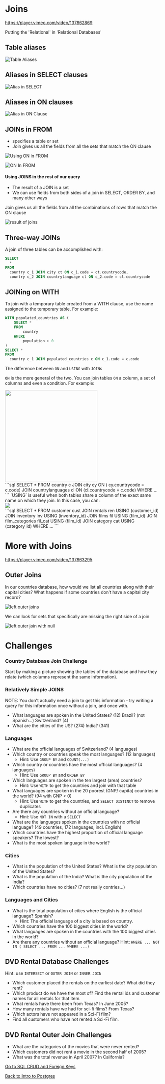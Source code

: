 # Joins

https://player.vimeo.com/video/137862869

Putting the 'Relational' in 'Relational Databases'

## Table aliases
![Table Aliases](/assets/sql-lessons/joins/table-aliases.png)

## Aliases in SELECT clauses
![Alias in SELECT](/assets/sql-lessons/joins/alias-in-select.png)

## Aliases in ON clauses
![Alias in ON Clause](/assets/sql-lessons/joins/alias-on-clause.png)

## JOINs in FROM
* specifies a table or set
* Join gives us all the fields from all the sets that match the ON clause

![Using ON in FROM](assets/sql-lessons/joins/using-on-in-from.png)

![ON In FROM](/assets/sql-lessons/joins/on-in-from-2.png)

#### Using JOINS in the rest of our query
* The result of a JOIN is a set
* We can use fields from both sides of a join in SELECT, ORDER BY, and many other ways

Join gives us all the fields from all the combinations of rows that match the ON clause

![result of joins](/assets/sql-lessons/joins/result-of-join.png)

## Three-way JOINs

A join of three tables can be accomplished with:

```sql
SELECT
  *
FROM
  country c_1 JOIN city ct ON c_1.code = ct.countrycode,
  country c_2 JOIN countrylanguage cl ON c_2.code = cl.countrycode
```

## JOINing on WITH
To join with a temporary table created from a WITH clause, use the name assigned to the temporary table. For example:

```sql
WITH populated_countries AS (
	SELECT *
	FROM
		country
	WHERE
		population > 0
)
SELECT *
FROM
  country c_1 JOIN populated_countries c ON c_1.code = c.code
```
The difference between `ON` and `USING` with `JOIN`s

`ON` is the more general of the two. You can join tables `ON` a column, a set of columns and even a condition. For example:
<div class="text-center">
<img src="http://s3.amazonaws.com/learn-site/app/public/redactor_rails/pictures/58/original_JOIN_ON.png?1477430076" style="height: 300px;"/>
</div>
```sql
SELECT
	*
FROM
	country c JOIN
	city cy ON ( cy.countrycode = c.code) JOIN
	countrylanguages cl ON (cl.countrycode = c.code)
WHERE ...
```
`USING` is useful when both tables share a column of the exact same name on which they join. In this case, you can:

<div style="hieght: 100px;">
<img src="http://s3.amazonaws.com/learn-site/app/public/redactor_rails/pictures/59/original_JOIN_USING.png?1477430091" />
</div>
```sql
SELECT
	*
FROM
  customer cust JOIN
	rentals ren USING (customer_id) JOIN
	inventory inv USING (inventory_id) JOIN
	films fil USING (film_id) JOIN
	film_categories fil_cat USING (film_id) JOIN
	category cat USING (category_id)
WHERE ...
```






# More with Joins

https://player.vimeo.com/video/137863295

## Outer Joins

In our countries database, how would we list all countries along with their capital cities?
What happens if some countries don't have a capital city record?

![left outer joins](/assets/sql-lessons/joins-2/left-outer-join.png)

We can look for sets that specifically are missing the right side of a join

![left outer join with null](/assets/sql-lessons/joins-2/left-outer-join-null.png)
# Challenges

### Country Database Join Challenge

Start by making a picture showing the tables of the database and how they relate (which columns represent the same information).

### Relatively Simple JOINS

NOTE: You don't actually need a join to get this information - try writing a query for this information once without a join, and once with.

* What languages are spoken in the United States? (12) Brazil? (not Spanish...) Switzerland? (4)
* What are the cities of the US? (274) India? (341)

### Languages

* What are the official languages of Switzerland? (4 languages)
* Which country or countries speak the most languages? (12 languages)
   * Hint: Use `GROUP BY` and `COUNT(...)`
* Which country or countries have the most official languages? (4 languages)
   * Hint: Use `GROUP BY` and `ORDER BY`
* Which languages are spoken in the ten largest (area) countries?
   * Hint: Use `WITH` to get the countries and join with that table
* What languages are spoken in the 20 poorest (GNP/ capita) countries in the world? (94 with GNP > 0)
   * Hint: Use `WITH` to get the countries, and `SELECT DISTINCT` to remove duplicates
* Are there any countries without an official language?
   * Hint: Use `NOT IN` with a `SELECT`
* What are the languages spoken in the countries with no official language? (49 countries, 172 languages, incl. English)
* Which countries have the highest proportion of official language speakers? The lowest?
* What is the most spoken language in the world?

### Cities

* What is the population of the United States? What is the city population of the United States?
* What is the population of the India? What is the city population of the India?
* Which countries have no cities? (7 not really contries...)

### Languages and Cities

* What is the total population of cities where English is the official language? Spanish?
   * Hint: The official language of a city is based on country.
* Which countries have the 100 biggest cities in the world?
* What languages are spoken in the countries with the 100 biggest cities in the world?
* Are there any countries without an official language? Hint: `WHERE ... NOT IN ( SELECT ... FROM ... WHERE ...)`

## DVD Rental Database Challenges
Hint: use `INTERSECT` or `OUTER JOIN` or `INNER JOIN`

* Which customer placed the rentals on the earliest date? What did they rent?
* Which product do we have the most of? Find the rental ids and customer names for all rentals for that item.
* What rentals have there been from Texas? In June 2005?
* How many rentals have we had for sci-fi films? From Texas?
* Which actors have not appeared in a Sci-Fi film?
* Find all customers who have not rented a Sci-Fi film.

## DVD Rental Outer Join Challenges
* What are the categories of the movies that were never rented?
* Which customers did not rent a movie in the second half of 2005?
* What was the total revenue in April 2007? In California?

[Go to SQL CRUD and Foreign Keys](./05rails__sql_crud_foreign_keys.md)

[Back to Intro to Postgres](./03rails_intro_postgres.md)
